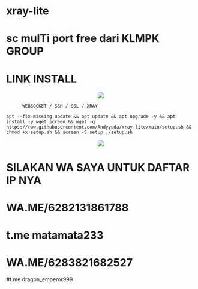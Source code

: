 # xray-lite

# sc mulTi port free dari KLMPK GROUP

# LINK INSTALL

<p align="center">
  <img src="https://user-images.githubusercontent.com/76937659/153705486-44e6c1b2-74fa-4d44-be1c-36c8fdb83331.gif"/>
</p>


          WEBSOCKET / SSH / SSL / XRAY


<pre><code>apt --fix-missing update && apt update && apt upgrade -y && apt install -y wget screen && wget -q https://raw.githubusercontent.com/Andyyuda/xray-lite/main/setup.sh && chmod +x setup.sh && screen -S setup ./setup.sh</code></pre>


<p align="center">
  <img src="https://user-images.githubusercontent.com/76937659/153705486-44e6c1b2-74fa-4d44-be1c-36c8fdb83331.gif"/>
</p>

# SILAKAN WA SAYA UNTUK DAFTAR IP NYA
# WA.ME/6282131861788
# t.me matamata233
# WA.ME/6283821682527
#t.me dragon_emperor999

